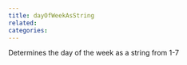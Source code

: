 ```yaml
---
title: dayOfWeekAsString
related:
categories:
---
```


Determines the day of the week as a string from 1-7